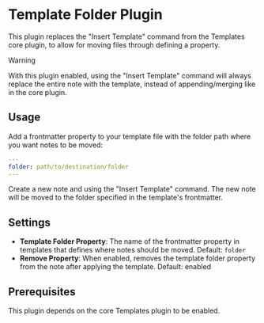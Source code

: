 # Template Folder Plugin

This plugin replaces the "Insert Template" command from the Templates core plugin, to allow for moving files through defining a property.

> [!WARNING]
> With this plugin enabled, using the "Insert Template" command will always replace the entire note with the template, instead of appending/merging like in the core plugin.

## Usage

Add a frontmatter property to your template file with the folder path where you want notes to be moved:

```yaml
---
folder: path/to/destination/folder
---
```

Create a new note and using the "Insert Template" command.
The new note will be moved to the folder specified in the template's frontmatter.

## Settings

- **Template Folder Property**: The name of the frontmatter property in templates that defines where notes should be moved. Default: `folder`
- **Remove Property**: When enabled, removes the template folder property from the note after applying the template. Default: enabled

## Prerequisites

This plugin depends on the core Templates plugin to be enabled.
